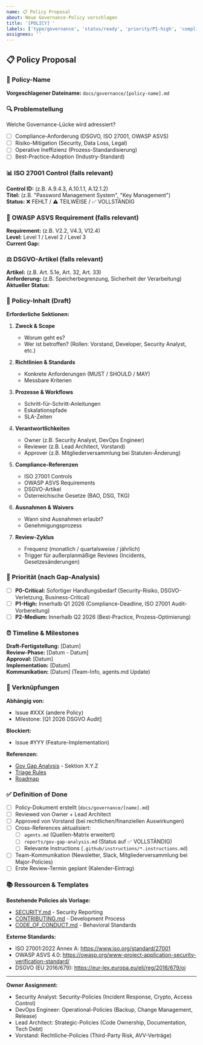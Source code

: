 ```yaml
---
name: 📋 Policy Proposal
about: Neue Governance-Policy vorschlagen
title: '[POLICY] '
labels: ['type/governance', 'status/ready', 'priority/P1-high', 'compliance/dsgvo']
assignees: ''
---
```


## 📋 Policy Proposal

### 🎯 Policy-Name

**Vorgeschlagener Dateiname:** `docs/governance/[policy-name].md`

### 🔍 Problemstellung

Welche Governance-Lücke wird adressiert?

- [ ] Compliance-Anforderung (DSGVO, ISO 27001, OWASP ASVS)
- [ ] Risiko-Mitigation (Security, Data Loss, Legal)
- [ ] Operative Ineffizienz (Prozess-Standardisierung)
- [ ] Best-Practice-Adoption (Industry-Standard)

### 📊 ISO 27001 Control (falls relevant)

**Control ID:** (z.B. A.9.4.3, A.10.1.1, A.12.1.2)  
**Titel:** (z.B. "Password Management System", "Key Management")  
**Status:** ❌ FEHLT / ⚠️ TEILWEISE / ✅ VOLLSTÄNDIG

### 🔐 OWASP ASVS Requirement (falls relevant)

**Requirement:** (z.B. V2.2, V4.3, V12.4)  
**Level:** Level 1 / Level 2 / Level 3  
**Current Gap:** 

### ⚖️ DSGVO-Artikel (falls relevant)

**Artikel:** (z.B. Art. 5.1e, Art. 32, Art. 33)  
**Anforderung:** (z.B. Speicherbegrenzung, Sicherheit der Verarbeitung)  
**Aktueller Status:** 

### 📝 Policy-Inhalt (Draft)

**Erforderliche Sektionen:**

1. **Zweck & Scope**
   - Worum geht es?
   - Wer ist betroffen? (Rollen: Vorstand, Developer, Security Analyst, etc.)
   
2. **Richtlinien & Standards**
   - Konkrete Anforderungen (MUST / SHOULD / MAY)
   - Messbare Kriterien
   
3. **Prozesse & Workflows**
   - Schritt-für-Schritt-Anleitungen
   - Eskalationspfade
   - SLA-Zeiten
   
4. **Verantwortlichkeiten**
   - Owner (z.B. Security Analyst, DevOps Engineer)
   - Reviewer (z.B. Lead Architect, Vorstand)
   - Approver (z.B. Mitgliederversammlung bei Statuten-Änderung)
   
5. **Compliance-Referenzen**
   - ISO 27001 Controls
   - OWASP ASVS Requirements
   - DSGVO-Artikel
   - Österreichische Gesetze (BAO, DSG, TKG)
   
6. **Ausnahmen & Waivers**
   - Wann sind Ausnahmen erlaubt?
   - Genehmigungsprozess
   
7. **Review-Zyklus**
   - Frequenz (monatlich / quartalsweise / jährlich)
   - Trigger für außerplanmäßige Reviews (Incidents, Gesetzesänderungen)

### 🎯 Priorität (nach Gap-Analysis)

- [ ] **P0-Critical:** Sofortiger Handlungsbedarf (Security-Risiko, DSGVO-Verletzung, Business-Critical)
- [ ] **P1-High:** Innerhalb Q1 2026 (Compliance-Deadline, ISO 27001 Audit-Vorbereitung)
- [ ] **P2-Medium:** Innerhalb Q2 2026 (Best-Practice, Prozess-Optimierung)

### ⏰ Timeline & Milestones

**Draft-Fertigstellung:** [Datum]  
**Review-Phase:** [Datum - Datum]  
**Approval:** [Datum]  
**Implementation:** [Datum]  
**Kommunikation:** [Datum] (Team-Info, agents.md Update)

### 🔗 Verknüpfungen

**Abhängig von:**
- Issue #XXX (andere Policy)
- Milestone: [Q1 2026 DSGVO Audit]

**Blockiert:**
- Issue #YYY (Feature-Implementation)

**Referenzen:**
- [Gov Gap Analysis](../../reports/gov-gap-analysis.md) - Sektion X.Y.Z
- [Triage Rules](../../reports/triage-rules.md)
- [Roadmap](../../reports/roadmap.md)

### ✅ Definition of Done

- [ ] Policy-Dokument erstellt (`docs/governance/[name].md`)
- [ ] Reviewed von Owner + Lead Architect
- [ ] Approved von Vorstand (bei rechtlichen/finanziellen Auswirkungen)
- [ ] Cross-References aktualisiert:
  - [ ] `agents.md` (Quellen-Matrix erweitert)
  - [ ] `reports/gov-gap-analysis.md` (Status auf ✅ VOLLSTÄNDIG)
  - [ ] Relevante Instructions (`.github/instructions/*.instructions.md`)
- [ ] Team-Kommunikation (Newsletter, Slack, Mitgliederversammlung bei Major-Policies)
- [ ] Erste Review-Termin geplant (Kalender-Eintrag)

### 📚 Ressourcen & Templates

**Bestehende Policies als Vorlage:**
- [SECURITY.md](../../SECURITY.md) - Security Reporting
- [CONTRIBUTING.md](../../CONTRIBUTING.md) - Development Process
- [CODE_OF_CONDUCT.md](../../CODE_OF_CONDUCT.md) - Behavioral Standards

**Externe Standards:**
- ISO 27001:2022 Annex A: https://www.iso.org/standard/27001
- OWASP ASVS 4.0: https://owasp.org/www-project-application-security-verification-standard/
- DSGVO (EU 2016/679): https://eur-lex.europa.eu/eli/reg/2016/679/oj

---

**Owner Assignment:**
- Security Analyst: Security-Policies (Incident Response, Crypto, Access Control)
- DevOps Engineer: Operational-Policies (Backup, Change Management, Release)
- Lead Architect: Strategic-Policies (Code Ownership, Documentation, Tech Debt)
- Vorstand: Rechtliche-Policies (Third-Party Risk, AVV-Verträge)
